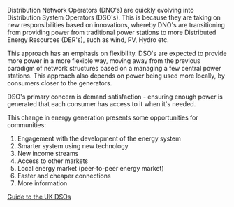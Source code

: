 Distribution Network Operators (DNO's) are quickly evolving into Distribution System Operators (DSO's). This is because they are taking on new responsibilities based on innovations, whereby DNO's are transitioning from providing power from traditional power stations to more Distributed Energy Resources (DER's), such as wind, PV, Hydro etc.   

This approach has an emphasis on flexibility. DSO's are expected to provide more power in a more flexible way, moving away from the previous paradigm of network structures based on a managing a few central power stations. This approach also depends on power being used more locally, by consumers closer to the generators. 

DSO's primary concern is demand satisfaction - ensuring enough power is generated that each consumer has access to it when it's needed. 

This change in energy generation presents some opportunities for communities:
1. Engagement with the development of the energy system
2. Smarter system using new technology
3. New income streams
4. Access to other markets
5. Local energy market (peer-to-peer energy market)
6. Faster and cheaper connections
7. More information


[Guide to the UK DSOs](https://www.regen.co.uk/wp-content/uploads/Jodie-Giles-Regen-Plain-English-guide-to-DSO.pdf)